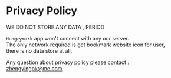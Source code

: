 # Privacy Policy 

WE DO NOT STORE ANY DATA , PERIOD

`Hungrymark` app won't connect with any our server. <br>The only network required is get bookmark website icon for user, <br>there is no data store at all.


Any question about privacy policy please contact : <br><zhengyingok@me.com>
